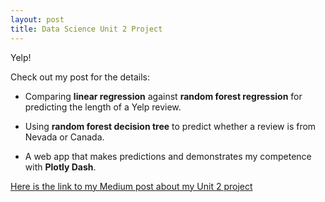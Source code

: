 ```yaml
---
layout: post
title: Data Science Unit 2 Project 
---
```

    
Yelp! 

Check out my post for the details: 

- Comparing __linear regression__ against __random forest regression__ for predicting the length of a Yelp review. 

- Using __random forest decision tree__ to predict whether a review is from Nevada or Canada. 

- A web app that makes predictions and demonstrates my competence with __Plotly Dash__. 



[Here is the link to my Medium post about my Unit 2 project](https://medium.com/@rileymjones/anatomy-of-the-yelp-user-698d09953f23) 

